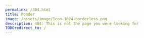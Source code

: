 ```yaml
---
permalink: /404.html
title: Ponder
image: /assets/image/Icon-1024-borderless.png
description: 404: This is not the page you were looking for
TODOredirect_to: /
---
```


